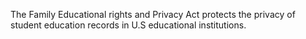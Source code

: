 The Family Educational rights and Privacy Act protects the privacy of student education records in U.S educational institutions.